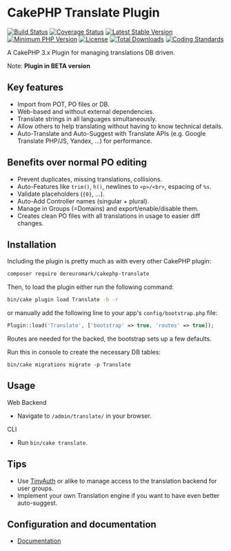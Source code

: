 # CakePHP Translate Plugin
[![Build Status](https://api.travis-ci.org/dereuromark/cakephp-translate.svg?branch=master)](https://travis-ci.org/dereuromark/cakephp-translate)
[![Coverage Status](https://img.shields.io/codecov/c/github/dereuromark/cakephp-translate/master.svg)](https://codecov.io/github/dereuromark/cakephp-translate?branch=master)
[![Latest Stable Version](https://poser.pugx.org/dereuromark/cakephp-translate/v/stable.svg)](https://packagist.org/packages/dereuromark/cakephp-translate)
[![Minimum PHP Version](http://img.shields.io/badge/php-%3E%3D%205.6-8892BF.svg)](https://php.net/)
[![License](https://poser.pugx.org/dereuromark/cakephp-translate/license.svg)](https://packagist.org/packages/dereuromark/cakephp-translate)
[![Total Downloads](https://poser.pugx.org/dereuromark/cakephp-translate/d/total.svg)](https://packagist.org/packages/dereuromark/cakephp-translate)
[![Coding Standards](https://img.shields.io/badge/cs-PSR--2--R-yellow.svg)](https://github.com/php-fig-rectified/fig-rectified-standards)

A CakePHP 3.x Plugin for managing translations DB driven.

Note: **Plugin in BETA version**

## Key features
- Import from POT, PO files or DB.
- Web-based and without external dependencies.
- Translate strings in all languages simultaneously.
- Allow others to help translating without having to know technical details.
- Auto-Translate and Auto-Suggest with Translate APIs (e.g. Google Translate PHP/JS, Yandex, ...) for performance.

## Benefits over normal PO editing
- Prevent duplicates, missing translations, collisions.
- Auto-Features like `trim()`, `h()`, newlines to `<p>/<br>`, espacing of `%s`.
- Validate placeholders (`{0}`, ...).
- Auto-Add Controller names (singular + plural).
- Manage in Groups (=Domains) and export/enable/disable them.
- Creates clean PO files with all translations in usage to easier diff changes.

## Installation
Including the plugin is pretty much as with every other CakePHP plugin:

```bash
composer require dereuromark/cakephp-translate
```

Then, to load the plugin either run the following command:

```sh
bin/cake plugin load Translate -b -r
```

or manually add the following line to your app's `config/bootstrap.php` file:

```php
Plugin::load('Translate', ['bootstrap' => true, 'routes' => true]);
```

Routes are needed for the backed, the bootstrap sets up a few defaults.

Run this in console to create the necessary DB tables: 
```
bin/cake migrations migrate -p Translate
```

## Usage
Web Backend
- Navigate to `/admin/translate/` in your browser.

CLI
- Run `bin/cake translate`.

## Tips
- Use [TinyAuth](https://github.com/dereuromark/cakephp-tinyauth) or alike to manage access to the translation backend for user groups.
- Implement your own Translation engine if you want to have even better auto-suggest.

## Configuration and documentation
- [Documentation](docs/README.md)

